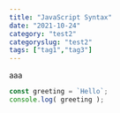 ```yaml
---
title: "JavaScript Syntax"
date: "2021-10-24"
category: "test2"
categoryslug: "test2"
tags: ["tag1","tag3"]
---
```


aaa
```javascript:title=hoge.js
const greeting = `Hello`;
console.log( greeting );
```
